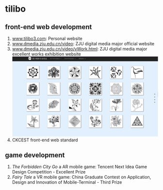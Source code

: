 # tilibo
## front-end web development
1. www.tilibo3.com: Personal website
2. www.dmedia.zju.edu.cn/video: ZJU digital media major official website
3. www.dmedia.zju.edu.cn/video/vWork.html: ZJU digital media major excellent works exhibition website
![](https://raw.githubusercontent.com/tilibo3/tilibo3/master/dmeida-work3-screenshot.png)
4. CKCEST front-end web standard
## game development
1. *The Forbidden City Go* a AR mobile game: Tencent Next Idea Game Design Competition - Excellent Prize
2. *Fairy Tale* a VR mobile game: China Graduate Contest on Application, Design and Innovation of Mobile-Terminal - Third Prize
